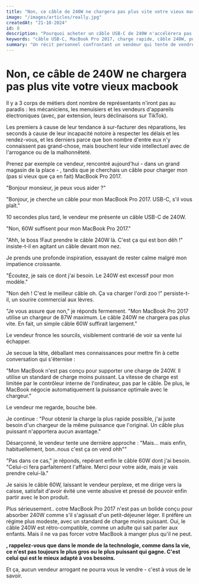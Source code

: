 ```yaml
---
title: "Non, ce câble de 240W ne chargera pas plus vite votre vieux macbook"
image: "/images/articles/really.jpg"
createdAt: "21-10-2024"
id: 8
description: "Pourquoi acheter un câble USB-C de 240W n'accélérera pas la charge de votre MacBook Pro 2017. Découvrez comment fonctionne réellement la charge des ordinateurs portables et évitez les conseils trompeurs des vendeurs."
keywords: "câble USB-C, MacBook Pro 2017, charge rapide, câble 240W, puissance de charge MacBook, USB Power Delivery, vendeurs électroniques, conseils tech, charge optimale MacBook, câble surdimensionné"
summary: "Un récit personnel confrontant un vendeur qui tente de vendre un câble USB-C de 240W pour un MacBook Pro 2017. L'article explique pourquoi un câble plus puissant ne charge pas plus rapidement un appareil dont le contrôleur interne limite la puissance de charge, et comment les consommateurs peuvent éviter ce type de vente abusive en comprenant les besoins réels de leurs appareils."
---
```


# Non, ce câble de 240W ne chargera pas plus vite votre vieux macbook

Il y a 3 corps de métiers dont nombre de représentants n'iront pas au paradis : les mécaniciens, les menuisiers et les vendeurs d'appareils électroniques (avec, par extension, leurs déclinaisons sur TikTok).

Les premiers à cause de leur tendance à sur-facturer des réparations, les seconds à cause de leur incapacité notoire à respecter les délais et les rendez-vous, et les derniers parce que bon nombre d'entre eux n'y connaissent pas grand-chose, mais bouchent leur vide intellectuel avec de l'arrogance ou de la malhonnêteté.

Prenez par exemple ce vendeur, rencontré aujourd'hui - dans un grand magasin de la place - , tandis que je cherchais un câble pour charger mon (pas si vieux que ça en fait) MacBook Pro 2017.

"Bonjour monsieur, je peux vous aider ?"

"Bonjour, je cherche un câble pour mon MacBook Pro 2017. USB-C, s'il vous plaît."

10 secondes plus tard, le vendeur me présente un câble USB-C de 240W.

"Non, 60W suffisent pour mon MacBook Pro 2017."

"Ahh, le boss !Faut prendre le câble 240W là. C'est ça qui est bon dêh !" insiste-t-il en agitant un câble devant mon nez.

Je prends une profonde inspiration, essayant de rester calme malgré mon impatience croissante.

"Écoutez, je sais ce dont j'ai besoin. Le 240W est excessif pour mon modèle."

"Non deh ! C'est le meilleur câble oh. Ça va charger l'ordi zoo !" persiste-t-il, un sourire commercial aux lèvres.

"Je vous assure que non," je réponds fermement. "Mon MacBook Pro 2017 utilise un chargeur de 87W maximum. Le câble 240W ne chargera pas plus vite. En fait, un simple câble 60W suffirait largement."

Le vendeur fronce les sourcils, visiblement contrarié de voir sa vente lui échapper.

Je secoue la tête, déballant mes connaissances pour mettre fin à cette conversation qui s'éternise :

"Mon MacBook n'est pas conçu pour supporter une charge de 240W. Il utilise un standard de charge moins puissant. La vitesse de charge est limitée par le contrôleur interne de l'ordinateur, pas par le câble. De plus, le MacBook négocie automatiquement la puissance optimale avec le chargeur."

Le vendeur me regarde, bouche bée.

Je continue : "Pour obtenir la charge la plus rapide possible, j'ai juste besoin d'un chargeur de la même puissance que l'original. Un câble plus puissant n'apportera aucun avantage."

Désarçonné, le vendeur tente une dernière approche : "Mais... mais enfin, habituellement, bon..nous c'est ça on vend ohh""

"Pas dans ce cas," je réponds, repérant enfin le câble 60W dont j'ai besoin. "Celui-ci fera parfaitement l'affaire. Merci pour votre aide, mais je vais prendre celui-là."

Je saisis le câble 60W, laissant le vendeur perplexe, et me dirige vers la caisse, satisfait d'avoir évité une vente abusive et pressé de pouvoir enfin partir avec le bon produit.

Plus sérieusement.. cotre MacBook Pro 2017 n'est pas un bolide conçu pour absorber 240W comme s'il s'agissait d'un petit-déjeuner léger. Il préfère un régime plus modeste, avec un standard de charge moins puissant. Oui, le câble 240W est rétro-compatible, comme un adulte qui sait parler aux enfants. Mais il ne va pas forcer votre MacBook à manger plus qu'il ne peut.

**, rappelez-vous que dans le monde de la technologie, comme dans la vie, ce n'est pas toujours le plus gros ou le plus puissant qui gagne. C'est celui qui est le mieux adapté à vos besoins.**

Et ça, aucun vendeur arrogant ne pourra vous le vendre - c'est à vous de le savoir.
